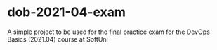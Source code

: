 # dob-2021-04-exam
A simple project to be used for the final practice exam for the DevOps Basics (2021.04) course at SoftUni
